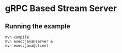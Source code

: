 # gRPC Based Stream Server

## Running the example

```shell
mvn compile
mvn exec:java@server &
mvn exec:java@client
```
